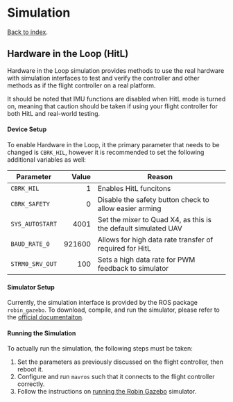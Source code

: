 # Simulation
[Back to index](README.md).

## Hardware in the Loop (HitL)
Hardware in the Loop simulation provides methods to use the real hardware with simulation interfaces to test and verify the controller and other methods as if the flight controller on a real platform.

It should be noted that IMU functions are disabled when HitL mode is turned on, meaning that caution should be taken if using your flight controller for both HitL and real-world testing.

#### Device Setup
To enable Hardware in the Loop, it the primary parameter that needs to be changed is `CBRK_HIL`, however it is recommended to set the following additional variables as well:

| **Parameter**   | **Value** | **Reason**                                                     |
| --------------- | ---------:| -------------------------------------------------------------- |
| `CBRK_HIL`      | 1         | Enables HitL funcitons                                         |
| `CBRK_SAFETY`   | 0         | Disable the safety button check to allow easier arming         |
| `SYS_AUTOSTART` | 4001      | Set the mixer to Quad X4, as this is the default simulated UAV |
| `BAUD_RATE_0`   | 921600    | Allows for high data rate transfer of required for HitL        |
| `STRM0_SRV_OUT` | 100       | Sets a high data rate for PWM feedback to simulator            |

#### Simulator Setup
Currently, the simulation interface is provided by the ROS package `robin_gazebo`. To download, compile, and run the simulator, please refer to the [official documentaiton](https://github.com/qutas/robin_gazebo).

#### Running the Simulation
To actually run the simulation, the following steps must be taken:
1. Set the parameters as previously discussed on the flight controller, then reboot it.
2. Configure and run `mavros` such that it connects to the flight controller correctly.
3. Follow the instructions on [running the Robin Gazebo](https://github.com/qutas/robin_gazebo#running-the-simulator) simulator.

